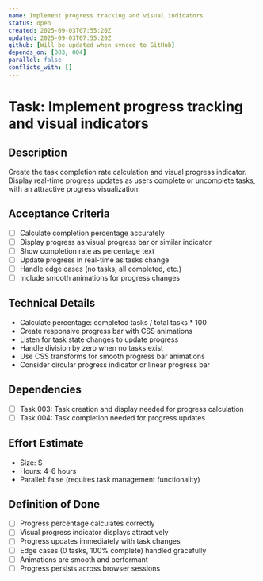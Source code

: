 ```yaml
---
name: Implement progress tracking and visual indicators
status: open
created: 2025-09-03T07:55:20Z
updated: 2025-09-03T07:55:20Z
github: [Will be updated when synced to GitHub]
depends_on: [003, 004]
parallel: false
conflicts_with: []
---
```


# Task: Implement progress tracking and visual indicators

## Description
Create the task completion rate calculation and visual progress indicator. Display real-time progress updates as users complete or uncomplete tasks, with an attractive progress visualization.

## Acceptance Criteria
- [ ] Calculate completion percentage accurately
- [ ] Display progress as visual progress bar or similar indicator
- [ ] Show completion rate as percentage text
- [ ] Update progress in real-time as tasks change
- [ ] Handle edge cases (no tasks, all completed, etc.)
- [ ] Include smooth animations for progress changes

## Technical Details
- Calculate percentage: completed tasks / total tasks * 100
- Create responsive progress bar with CSS animations
- Listen for task state changes to update progress
- Handle division by zero when no tasks exist
- Use CSS transforms for smooth progress bar animations
- Consider circular progress indicator or linear progress bar

## Dependencies
- [ ] Task 003: Task creation and display needed for progress calculation
- [ ] Task 004: Task completion needed for progress updates

## Effort Estimate
- Size: S
- Hours: 4-6 hours
- Parallel: false (requires task management functionality)

## Definition of Done
- [ ] Progress percentage calculates correctly
- [ ] Visual progress indicator displays attractively
- [ ] Progress updates immediately with task changes
- [ ] Edge cases (0 tasks, 100% complete) handled gracefully
- [ ] Animations are smooth and performant
- [ ] Progress persists across browser sessions